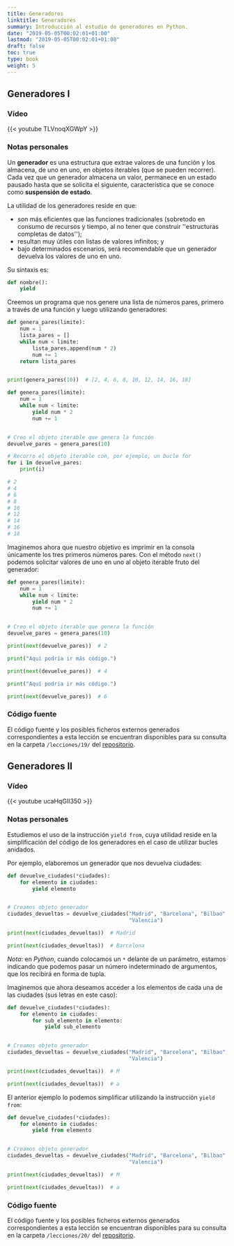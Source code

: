 ```yaml
---
title: Generadores
linktitle: Generadores
summary: Introducción al estudio de generadores en Python.
date: "2019-05-05T00:02:01+01:00"
lastmod: "2019-05-05T00:02:01+01:00"
draft: false
toc: true
type: book
weight: 5
---
```


## Generadores I

### Vídeo

{{< youtube TLVnoqXGWpY >}}

### Notas personales

Un **generador** es una estructura que extrae valores de una función y los almacena, de uno en uno, en objetos iterables (que se pueden recorrer). Cada vez que un generador almacena un valor, permanece en un estado pausado hasta que se solicita el siguiente, característica que se conoce como **suspensión de estado**.

La utilidad de los generadores reside en que:

- son más eficientes que las funciones tradicionales (sobretodo en consumo de recursos y tiempo, al no tener que construir ''estructuras completas de datos'');
- resultan muy útiles con listas de valores infinitos; y
- bajo determinados escenarios, será recomendable que un generador devuelva los valores de uno en uno.

Su sintaxis es:

```python
def nombre():
    yield
```

Creemos un programa que nos genere una lista de números pares, primero a través de una función y luego utilizando generadores:

```python
def genera_pares(limite):
    num = 1
    lista_pares = []
    while num < limite:
        lista_pares.append(num * 2)
        num += 1
    return lista_pares


print(genera_pares(10))  # [2, 4, 6, 8, 10, 12, 14, 16, 18]
```

```python
def genera_pares(limite):
    num = 1
    while num < limite:
        yield num * 2
        num += 1


# Creo el objeto iterable que genera la función
devuelve_pares = genera_pares(10)

# Recorro el objeto iterable con, por ejemplo, un bucle for
for i in devuelve_pares:
    print(i)

# 2
# 4
# 6
# 8
# 10
# 12
# 14
# 16
# 18
```

Imaginemos ahora que nuestro objetivo es imprimir en la consola únicamente los tres primeros números pares. Con el método `next()` podemos solicitar valores de uno en uno al objeto iterable fruto del generador:

```python
def genera_pares(limite):
    num = 1
    while num < limite:
        yield num * 2
        num += 1


# Creo el objeto iterable que genera la función
devuelve_pares = genera_pares(10)

print(next(devuelve_pares))  # 2

print("Aquí podría ir más código.")

print(next(devuelve_pares))  # 4

print("Aquí podría ir más código.")

print(next(devuelve_pares))  # 6
```

### Código fuente

El código fuente y los posibles ficheros externos generados correspondientes a esta lección se encuentran disponibles para su consulta en la carpeta `/lecciones/19/` del [repositorio](https://github.com/ImAlexisSaez/curso-python-desde-0).

## Generadores II

### Vídeo

{{< youtube ucaHqGII350 >}}

### Notas personales

Estudiemos el uso de la instrucción `yield from`, cuya utilidad reside en la simplificación del código de los generadores en el caso de utilizar bucles anidados.

Por ejemplo, elaboremos un generador que nos devuelva ciudades:

```python
def devuelve_ciudades(*ciudades):
    for elemento in ciudades:
        yield elemento


# Creamos objeto generador
ciudades_devueltas = devuelve_ciudades("Madrid", "Barcelona", "Bilbao",
                                       "Valencia")

print(next(ciudades_devueltas))  # Madrid

print(next(ciudades_devueltas))  # Barcelona
```

*Nota*: en *Python*, cuando colocamos un `*` delante de un parámetro, estamos indicando que podemos pasar un número indeterminado de argumentos, que los recibirá en forma de tupla.

Imaginemos que ahora deseamos acceder a los elementos de cada una de las ciudades (sus letras en este caso):

```python
def devuelve_ciudades(*ciudades):
    for elemento in ciudades:
        for sub_elemento in elemento:
            yield sub_elemento


# Creamos objeto generador
ciudades_devueltas = devuelve_ciudades("Madrid", "Barcelona", "Bilbao",
                                       "Valencia")

print(next(ciudades_devueltas))  # M

print(next(ciudades_devueltas))  # a
```

El anterior ejemplo lo podemos simplificar utilizando la instrucción `yield from`:

```python
def devuelve_ciudades(*ciudades):
    for elemento in ciudades:
        yield from elemento


# Creamos objeto generador
ciudades_devueltas = devuelve_ciudades("Madrid", "Barcelona", "Bilbao",
                                       "Valencia")

print(next(ciudades_devueltas))  # M

print(next(ciudades_devueltas))  # a
```

### Código fuente

El código fuente y los posibles ficheros externos generados correspondientes a esta lección se encuentran disponibles para su consulta en la carpeta `/lecciones/20/` del [repositorio](https://github.com/ImAlexisSaez/curso-python-desde-0).
